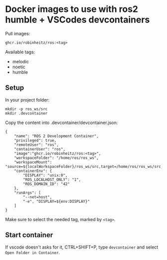 # Docker images to use with ros2 humble + VSCodes devcontainers

Pull images:

    ghcr.io/robinheitz/ros:<tag>

Available tags:

- melodic
- noetic
- humble

## Setup

In your project folder:

    mkdir -p ros_ws/src
    mkdir .devcontainer

Copy the content into .devcontainer/devcontainer.json:

```
{
    "name": "ROS 2 Development Container",
    "privileged": true,
    "remoteUser": "ros",
    "containerUser": "ros",
    "image":"ghcr.io/robinheitz/ros:<tag>",
    "workspaceFolder": "/home/ros/ros_ws",
    "workspaceMount": "source=${localWorkspaceFolder}/ros_ws/src,target=/home/ros/ros_ws/src,type=bind",
    "containerEnv": {
        "DISPLAY": "unix:0",
        "ROS_LOCALHOST_ONLY": "1",
        "ROS_DOMAIN_ID": "42"
    },
    "runArgs": [
        "--net=host",
        "-e", "DISPLAY=${env:DISPLAY}"
    ]
}
```

Make sure to select the needed tag, marked by `<tag>`.

## Start container

If vscode doesn't asks for it, CTRL+SHIFT+P, type `devcontainer` and select `Open Folder in Container`.
